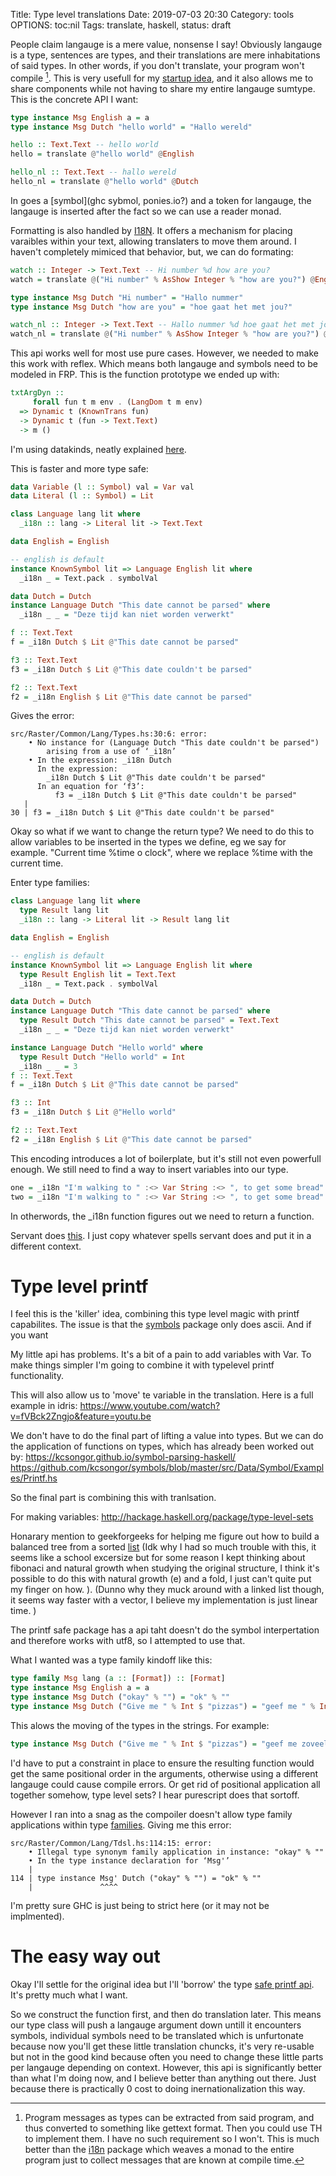 Title: Type level translations
Date: 2019-07-03 20:30
Category: tools
OPTIONS: toc:nil
Tags: translate, haskell, 
status: draft

People claim langauge is a mere value, nonsense I say!
Obviously langauge is a type, sentences are types,
and their translations are mere inhabitations of said types.
In other words, if you don't translate,
your program won't compile [^extract].
This is very usefull for my [startup idea](https://raster.click),
and it also allows me to share components while not having
to share my entire langauge sumtype.
This is the concrete API I want:

[^extract]:
	Program messages as types can be extracted
	from said program, and thus converted to something like gettext format.
	Then you could use TH to implement them.
	I have no such requirement so I won't.
	This is much better than the [i18n](http://hackage.haskell.org/package/i18n-0.4.0.0/docs/Data-Text-I18n.html)
	package which weaves a monad
	to the entire program just to collect messages that are known at compile time.

```haskell
type instance Msg English a = a
type instance Msg Dutch "hello world" = "Hallo wereld"

hello :: Text.Text -- hello world
hello = translate @"hello world" @English 

hello_nl :: Text.Text -- hallo wereld
hello_nl = translate @"hello world" @Dutch 
```
In goes a [symbol](ghc sybmol, ponies.io?) and a token for langauge,
the langauge is inserted after the fact so
we can use a reader monad.

Formatting is also handled by [I18N](package).
It offers a mechanism for placing varaibles within your text,
allowing translaters to move them around.
I haven't completely mimiced that behavior, but,
we can do formating:

```haskell
watch :: Integer -> Text.Text -- Hi number %d how are you?
watch = translate @("Hi number" % AsShow Integer % "how are you?") @English 

type instance Msg Dutch "Hi number" = "Hallo nummer"
type instance Msg Dutch "how are you" = "hoe gaat het met jou?"

watch_nl :: Integer -> Text.Text -- Hallo nummer %d hoe gaat het met jou?
watch_nl = translate @("Hi number" % AsShow Integer % "how are you?") @Dutch
```

This api works well for most use pure cases.
However, we needed to make this work with reflex.
Which means both langauge and symbols need to be modeled in FRP.
This is the function prototype we ended up with:

```haskell
txtArgDyn ::
     forall fun t m env . (LangDom t m env)
  => Dynamic t (KnownTrans fun)
  -> Dynamic t (fun -> Text.Text)
  -> m ()
```

I'm using datakinds,
neatly explained [here](http://ponies.io/posts/2014-07-30-typelits.html).

This is faster and more type safe:

```haskell
data Variable (l :: Symbol) val = Var val
data Literal (l :: Symbol) = Lit

class Language lang lit where
  _i18n :: lang -> Literal lit -> Text.Text

data English = English

-- english is default
instance KnownSymbol lit => Language English lit where
  _i18n _ = Text.pack . symbolVal

data Dutch = Dutch
instance Language Dutch "This date cannot be parsed" where
  _i18n _ _ = "Deze tijd kan niet worden verwerkt"

f :: Text.Text
f = _i18n Dutch $ Lit @"This date cannot be parsed"

f3 :: Text.Text
f3 = _i18n Dutch $ Lit @"This date couldn't be parsed"

f2 :: Text.Text
f2 = _i18n English $ Lit @"This date cannot be parsed"
```

Gives the error:

```
src/Raster/Common/Lang/Types.hs:30:6: error:
    • No instance for (Language Dutch "This date couldn't be parsed")
        arising from a use of ‘_i18n’
    • In the expression: _i18n Dutch
      In the expression:
        _i18n Dutch $ Lit @"This date couldn't be parsed"
      In an equation for ‘f3’:
          f3 = _i18n Dutch $ Lit @"This date couldn't be parsed"
   |
30 | f3 = _i18n Dutch $ Lit @"This date couldn't be parsed"

```


Okay so what if we want to change the return type?
We need to do this to allow variables to be inserted 
in the types we define,
eg we say for example. "Current time %time o clock",
where we replace %time with the current time.

Enter type families:

```haskell
class Language lang lit where
  type Result lang lit
  _i18n :: lang -> Literal lit -> Result lang lit

data English = English

-- english is default
instance KnownSymbol lit => Language English lit where
  type Result English lit = Text.Text
  _i18n _ = Text.pack . symbolVal

data Dutch = Dutch
instance Language Dutch "This date cannot be parsed" where
  type Result Dutch "This date cannot be parsed" = Text.Text
  _i18n _ _ = "Deze tijd kan niet worden verwerkt"

instance Language Dutch "Hello world" where
  type Result Dutch "Hello world" = Int
  _i18n _ _ = 3
f :: Text.Text
f = _i18n Dutch $ Lit @"This date cannot be parsed"

f3 :: Int
f3 = _i18n Dutch $ Lit @"Hello world"

f2 :: Text.Text
f2 = _i18n English $ Lit @"This date cannot be parsed"
```

This encoding introduces a lot of boilerplate,
but it's still not even powerfull enough.
We still need to find a way to insert
variables into our type.

```haskell
one = _i18n "I'm walking to " :<> Var String :<> ", to get some bread" $ "bakery"
two = _i18n "I'm walking to " :<> Var String :<> ", to get some bread" $ "supermarket"
```
In otherwords, the _i18n function figures out we need to
return a function.

Servant does [this](http://hackage.haskell.org/package/servant-0.16.0.1/docs/Servant-API.html#t:HasLink).
I just copy whatever spells servant does
and put it in a different context.


# Type level printf
I feel this is the 'killer' idea, combining
this type level magic with printf capabilites.
The issue is that the [symbols](http://hackage.haskell.org/package/symbols)
package only does ascii.
And if you want 

My little api has problems.
It's a bit of a pain to add variables with Var.
To make things simpler I'm going to combine it with typelevel
printf functionality.

This will also allow us to 'move' te variable in the translation.
Here is a full example in idris:
https://www.youtube.com/watch?v=fVBck2Zngjo&feature=youtu.be

We don't have to do the final part of lifting a value into types.
But we can do the application of functions on types, which
has already been worked out by:
https://kcsongor.github.io/symbol-parsing-haskell/
https://github.com/kcsongor/symbols/blob/master/src/Data/Symbol/Examples/Printf.hs

So the final part is combining this with tranlsation.


For making variables:
http://hackage.haskell.org/package/type-level-sets


Honarary mention to geekforgeeks for helping me figure out how to
build a balanced tree from a sorted [list](https://www.geeksforgeeks.org/sorted-linked-list-to-balanced-bst/)
(Idk why I had so much trouble with this,
it seems like a school excersize but for
some reason I kept thinking about fibonaci and natural
growth when studying the original structure, I think
it's possible to do this with natural growth (e) and a fold,
I just can't quite put my finger on how.
). (Dunno why they muck around with a linked list though,
it seems way faster with a vector, I believe my implementation is just
linear time.
)

The printf safe package has a api taht doesn't do the symbol interpertation
and therefore works with utf8,
so I attempted to use that.

What I wanted was a type family kindoff like this:

```haskell
type family Msg lang (a :: [Format]) :: [Format]
type instance Msg English a = a
type instance Msg Dutch ("okay" % "") = "ok" % ""
type instance Msg Dutch ("Give me " % Int $ "pizzas") = "geef me " % Int % "pizzas"
```

This alows the moving of the types in the strings.
For example:
```haskell
type instance Msg Dutch ("Give me " % Int $ "pizzas") = "geef me zoveel pizzas: " % Int 
```
I'd have to put a constraint in place to ensure the resulting function would get the same positional order in the
arguments,
otherwise using a different langauge could cause compile errors.
Or get rid of positional application all together somehow, type level sets? I hear purescript does that sortoff.


However I ran into a snag as the compoiler doesn't allow type family applications within
type [families](https://gitlab.haskell.org/ghc/ghc/issues/3485).
Giving me this error:

```
src/Raster/Common/Lang/Tdsl.hs:114:15: error:
    • Illegal type synonym family application in instance: "okay" % ""
    • In the type instance declaration for ‘Msg'’
    |
114 | type instance Msg' Dutch ("okay" % "") = "ok" % ""
    |               ^^^^
```

I'm pretty sure GHC is just being to strict here (or it may not be implmented).


# The easy way out

Okay I'll settle for the original idea but I'll 'borrow' the type [safe printf api](http://hackage.haskell.org/package/printf-safe-0.1.0.1/docs/Text-Printf-Safe.html).
It's pretty much what I want.

So we construct the function first, and then do translation later.
This means our type class will push a langauge argument down untill it encounters 
symbols, individual symbols need to be translated
which is unfurtonate because now you'll get these little
translation chuncks,
it's very re-usable but not in the good kind
because often you need to change these little parts per langauge depending on context.
However, this api is significantly better than what I'm doing now,
and I believe better than anything out there.
Just because there is practically 0 cost to doing inernationalization this way.
